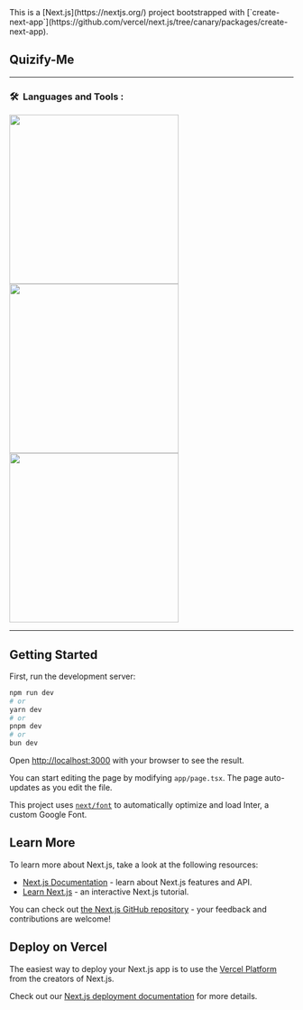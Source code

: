 <link rel="stylesheet" href="https://cdn.jsdelivr.net/gh/devicons/devicon@v2.15.1/devicon.min.css">
This is a [Next.js](https://nextjs.org/) project bootstrapped with [`create-next-app`](https://github.com/vercel/next.js/tree/canary/packages/create-next-app).


## Quizify-Me
----
### 🛠 &nbsp;Languages and Tools :

<p>
<img height=300 width=300 src="https://cdn.jsdelivr.net/gh/devicons/devicon/icons/typescript/typescript-original.svg" />
<img height=300 width=300 src="https://cdn.jsdelivr.net/gh/devicons/devicon/icons/tailwindcss/tailwindcss-plain.svg" />
<img height=300 width=300 src="https://cdn.jsdelivr.net/gh/devicons/devicon/icons/mongodb/mongodb-original-wordmark.svg" />
</p>

----
## Getting Started

First, run the development server:

```bash
npm run dev
# or
yarn dev
# or
pnpm dev
# or
bun dev
```

Open [http://localhost:3000](http://localhost:3000) with your browser to see the result.

You can start editing the page by modifying `app/page.tsx`. The page auto-updates as you edit the file.

This project uses [`next/font`](https://nextjs.org/docs/basic-features/font-optimization) to automatically optimize and load Inter, a custom Google Font.

## Learn More

To learn more about Next.js, take a look at the following resources:

- [Next.js Documentation](https://nextjs.org/docs) - learn about Next.js features and API.
- [Learn Next.js](https://nextjs.org/learn) - an interactive Next.js tutorial.

You can check out [the Next.js GitHub repository](https://github.com/vercel/next.js/) - your feedback and contributions are welcome!

## Deploy on Vercel

The easiest way to deploy your Next.js app is to use the [Vercel Platform](https://vercel.com/new?utm_medium=default-template&filter=next.js&utm_source=create-next-app&utm_campaign=create-next-app-readme) from the creators of Next.js.

Check out our [Next.js deployment documentation](https://nextjs.org/docs/deployment) for more details.
